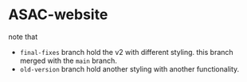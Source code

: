# ASAC-website

note that 
- `final-fixes` branch hold the v2 with different styling. this branch merged with the `main` branch.
- `old-version` branch hold another styling with another functionality.

